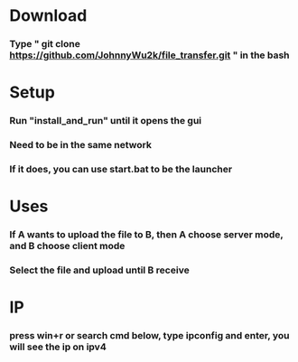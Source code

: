 # Download
### Type " git clone https://github.com/JohnnyWu2k/file_transfer.git " in the bash
# Setup
### Run "install_and_run" until it opens the gui
### Need to be in the same network
### If it does, you can use start.bat to be the launcher
# Uses
### If A wants to upload the file to B, then A choose server mode, and B choose client mode
### Select the file and upload until B receive
# IP
### press win+r or search cmd below, type ipconfig and enter, you will see the ip on ipv4
